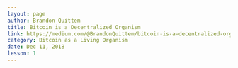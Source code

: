 ```yaml
---
layout: page
author: Brandon Quittem
title: Bitcoin is a Decentralized Organism
link: https://medium.com/@BrandonQuittem/bitcoin-is-a-decentralized-organism-mycelium-part-1-3-6ec58cdcfaa6
category: Bitcoin as a Living Organism
date: Dec 11, 2018
lesson: 1
---
```

